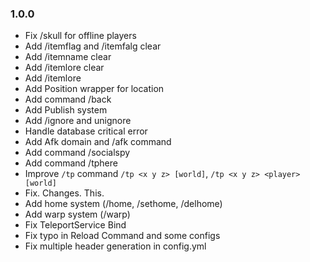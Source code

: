 ### 1.0.0
- Fix /skull for offline players
- Add /itemflag and /itemfalg clear
- Add /itemname clear
- Add /itemlore clear
- Add /itemlore
- Add Position wrapper for location 
- Add command /back
- Add Publish system
- Add /ignore and unignore
- Handle database critical error
- Add Afk domain and /afk command
- Add command /socialspy
- Add command /tphere
- Improve `/tp` command `/tp <x y z> [world]`, `/tp <x y z> <player> [world]`
- Fix. Changes. This.
- Add home system (/home, /sethome, /delhome)
- Add warp system (/warp)
- Fix TeleportService Bind
- Fix typo in Reload Command and some configs
- Fix multiple header generation in config.yml
